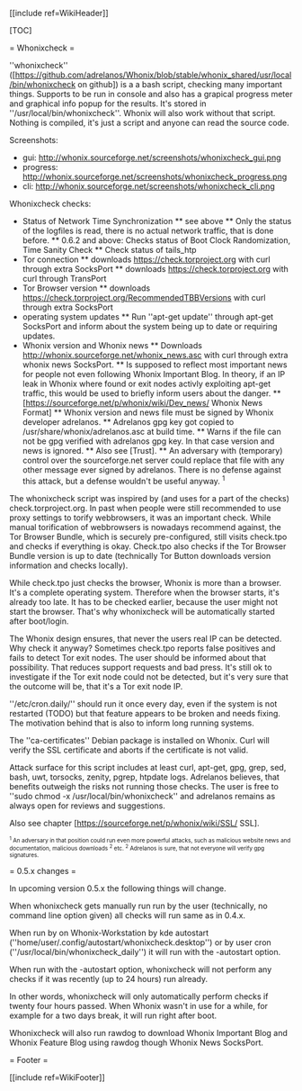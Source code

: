 [[include ref=WikiHeader]]

[TOC]

= Whonixcheck =

''whonixcheck'' ([https://github.com/adrelanos/Whonix/blob/stable/whonix_shared/usr/local/bin/whonixcheck on github]) is a a bash script, checking many important things. Supports to be run in console and also has a grapical progress meter and graphical info popup for the results. It's stored in ''/usr/local/bin/whonixcheck''. Whonix will also work without that script. Nothing is compiled, it's just a script and anyone can read the source code.

Screenshots:

* gui: http://whonix.sourceforge.net/screenshots/whonixcheck_gui.png
* progress: http://whonix.sourceforge.net/screenshots/whonixcheck_progress.png
* cli: http://whonix.sourceforge.net/screenshots/whonixcheck_cli.png

Whonixcheck checks:

* Status of Network Time Synchronization
** see above
** Only the status of the logfiles is read, there is no actual network traffic, that is done before.
** 0.6.2 and above: Checks status of Boot Clock Randomization, Time Sanity Check
** Check status of tails_htp
* Tor connection
** downloads https://check.torproject.org with curl through extra SocksPort
** downloads https://check.torproject.org with curl through TransPort
* Tor Browser version
** downloads https://check.torproject.org/RecommendedTBBVersions with curl through extra SocksPort
* operating system updates
** Run ''apt-get update'' through apt-get SocksPort and inform about the system being up to date or requiring updates.
* Whonix version and Whonix news
** Downloads http://whonix.sourceforge.net/whonix_news.asc with curl through extra whonix news SocksPort.
** Is supposed to reflect most important news for people not even following Whonix Important Blog. In theory, if an IP leak in Whonix where found or exit nodes activly exploiting apt-get traffic, this would be used to briefly inform users about the danger.
** [https://sourceforge.net/p/whonix/wiki/Dev_news/ Whonix News Format]
** Whonix version and news file must be signed by Whonix developer adrelanos.
** Adrelanos gpg key got copied to /usr/share/whonix/adrelanos.asc at build time.
** Warns if the file can not be gpg verified with adrelanos gpg key. In that case version and news is ignored.
** Also see [Trust].
** An adversary with (temporary) control over the sourceforge.net server could replace that file with any other message ever signed by adrelanos. There is no defense against this attack, but a defense wouldn't be useful anyway. <sup>1</sup>

The whonixcheck script was inspired by (and uses for a part of the checks) check.torproject.org. In past when people were still recommended to use proxy settings to torify webbrowsers, it was an important check. While manual torification of webbrowsers is nowadays recommend against, the Tor Browser Bundle, which is securely pre-configured, still visits check.tpo and checks if everything is okay. Check.tpo also checks if the Tor Browser Bundle version is up to date (technically Tor Button downloads version information and checks locally).

While check.tpo just checks the browser, Whonix is more than a browser. It's a complete operating system. Therefore when the browser starts, it's already too late. It has to be checked earlier, because the user might not start the browser. That's why whonixcheck will be automatically started after boot/login.

The Whonix design ensures, that never the users real IP can be detected. Why check it anyway? Sometimes check.tpo reports false positives and fails to detect Tor exit nodes. The user should be informed about that possibility. That reduces support requests and bad press. It's still ok to investigate if the Tor exit node could not be detected, but it's very sure that the outcome will be, that it's a Tor exit node IP.

''/etc/cron.daily/'' should run it once every day, even if the system is not restarted (TODO) but that feature appears to be broken and needs fixing. The motivation behind that is also to inform long running systems.

The ''ca-certificates'' Debian package is installed on Whonix. Curl will verify the SSL certificate and aborts if the certificate is not valid.

Attack surface for this script includes at least curl, apt-get, gpg, grep, sed, bash, uwt, torsocks, zenity, pgrep, htpdate logs. Adrelanos believes, that benefits outweigh the risks not running those checks. The user is free to ''sudo chmod -x /usr/local/bin/whonixcheck'' and adrelanos remains as always open for reviews and suggestions.

Also see chapter [https://sourceforge.net/p/whonix/wiki/SSL/ SSL].

<font size="-3"> <sup>1</sup> An adversary in that position could run even more powerful attacks, such as malicious website news and documentation, malicious downloads <sup>2</sup> etc. <sup>2</sup> Adrelanos is sure, that not everyone will verify gpg signatures. </font>

= 0.5.x changes =

In upcoming version 0.5.x the following things will change.

When whonixcheck gets manually run run by the user (technically, no command line option given) all checks will run same as in 0.4.x.

When run by on Whonix-Workstation by kde autostart (''home/user/.config/autostart/whonixcheck.desktop'') or by user cron (''/usr/local/bin/whonixcheck_daily'') it will run with the -autostart option.

When run with the -autostart option, whonixcheck will not perform any checks if it was recently (up to 24 hours) run already.

In other words, whonixcheck will only automatically perform checks if twenty four hours passed. When Whonix wasn't in use for a while, for example for a two days break, it will run right after boot.

Whonixcheck will also run rawdog to download Whonix Important Blog and Whonix Feature Blog using rawdog though Whonix News SocksPort.

= Footer =

[[include ref=WikiFooter]]

